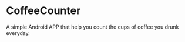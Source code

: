 CoffeeCounter
=============

A simple Android APP that help you count the cups of coffee you drunk everyday.


